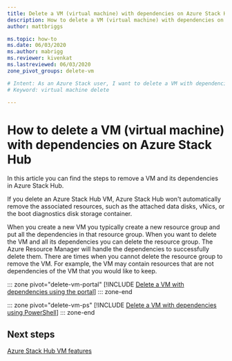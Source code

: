 ```yaml
---
title: Delete a VM (virtual machine) with dependencies on Azure Stack Hub 
description: How to delete a VM (virtual machine) with dependencies on Azure Stack Hub
author: mattbriggs

ms.topic: how-to
ms.date: 06/03/2020
ms.author: mabrigg
ms.reviewer: kivenkat
ms.lastreviewed: 06/03/2020
zone_pivot_groups: delete-vm

# Intent: As an Azure Stack user, I want to delete a VM with dependencies in Azure Stack Hub.
# Keyword: virtual machine delete

---
```


# How to delete a VM (virtual machine) with dependencies on Azure Stack Hub

In this article you can find the steps to remove a VM and its dependencies in Azure Stack Hub.

If you delete an Azure Stack Hub VM, Azure Stack Hub won't automatically remove the associated resources, such as the attached data disks, vNics, or the boot diagnostics disk storage container.

When you create a new VM you typically create a new resource group and put all the dependencies in that resource group. When you want to delete the VM and all its dependencies you can delete the resource group. The Azure Resource Manager will handle the dependencies to successfully delete them. There are times when you cannot delete the resource group to remove the VM. For example, the VM may contain resources that are not dependencies of the VM that you would like to keep.

::: zone pivot="delete-vm-portal"
[!INCLUDE [Delete a VM with dependencies using the portal](../includes/howto-vm-delete-portal.md)]
::: zone-end

::: zone pivot="delete-vm-ps"
[!INCLUDE [Delete a VM with dependencies using PowerShell](../includes/howto-vm-delete-ps.md)]
::: zone-end

## Next steps

[Azure Stack Hub VM features](azure-stack-vm-considerations.md)